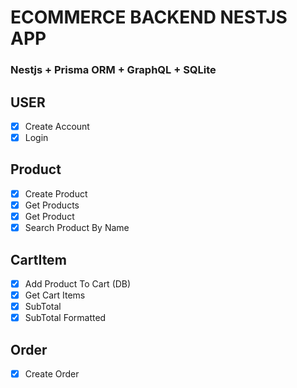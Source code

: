 # ECOMMERCE BACKEND NESTJS APP
### Nestjs + Prisma ORM + GraphQL + SQLite

## USER
- [x] Create Account
- [x] Login

## Product
- [x] Create Product
- [x] Get Products
- [x] Get Product
- [x] Search Product By Name

## CartItem
- [x] Add Product To Cart (DB)
- [x] Get Cart Items
- [x] SubTotal
- [x] SubTotal Formatted

## Order
- [x] Create Order
